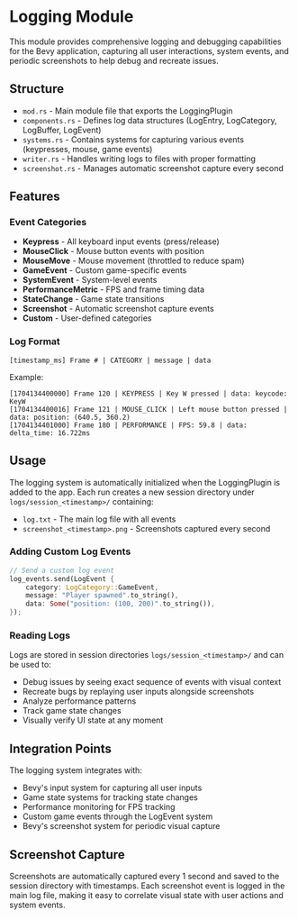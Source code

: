 # Logging Module

This module provides comprehensive logging and debugging capabilities for the Bevy application, capturing all user interactions, system events, and periodic screenshots to help debug and recreate issues.

## Structure

- `mod.rs` - Main module file that exports the LoggingPlugin
- `components.rs` - Defines log data structures (LogEntry, LogCategory, LogBuffer, LogEvent)
- `systems.rs` - Contains systems for capturing various events (keypresses, mouse, game events)
- `writer.rs` - Handles writing logs to files with proper formatting
- `screenshot.rs` - Manages automatic screenshot capture every second

## Features

### Event Categories
- **Keypress** - All keyboard input events (press/release)
- **MouseClick** - Mouse button events with position
- **MouseMove** - Mouse movement (throttled to reduce spam)
- **GameEvent** - Custom game-specific events
- **SystemEvent** - System-level events
- **PerformanceMetric** - FPS and frame timing data
- **StateChange** - Game state transitions
- **Screenshot** - Automatic screenshot capture events
- **Custom** - User-defined categories

### Log Format
```
[timestamp_ms] Frame # | CATEGORY | message | data
```

Example:
```
[1704134400000] Frame 120 | KEYPRESS | Key W pressed | data: keycode: KeyW
[1704134400016] Frame 121 | MOUSE_CLICK | Left mouse button pressed | data: position: (640.5, 360.2)
[1704134401000] Frame 180 | PERFORMANCE | FPS: 59.8 | data: delta_time: 16.722ms
```

## Usage

The logging system is automatically initialized when the LoggingPlugin is added to the app. Each run creates a new session directory under `logs/session_<timestamp>/` containing:
- `log.txt` - The main log file with all events
- `screenshot_<timestamp>.png` - Screenshots captured every second

### Adding Custom Log Events

```rust
// Send a custom log event
log_events.send(LogEvent {
    category: LogCategory::GameEvent,
    message: "Player spawned".to_string(),
    data: Some("position: (100, 200)".to_string()),
});
```

### Reading Logs

Logs are stored in session directories `logs/session_<timestamp>/` and can be used to:
- Debug issues by seeing exact sequence of events with visual context
- Recreate bugs by replaying user inputs alongside screenshots
- Analyze performance patterns
- Track game state changes
- Visually verify UI state at any moment

## Integration Points

The logging system integrates with:
- Bevy's input system for capturing all user inputs
- Game state systems for tracking state changes
- Performance monitoring for FPS tracking
- Custom game events through the LogEvent system
- Bevy's screenshot system for periodic visual capture

## Screenshot Capture

Screenshots are automatically captured every 1 second and saved to the session directory with timestamps. Each screenshot event is logged in the main log file, making it easy to correlate visual state with user actions and system events.